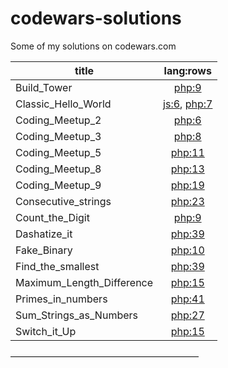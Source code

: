 # codewars-solutions

Some of my solutions on codewars.com 


| title | lang:rows |
| --- | :---: |
| Build_Tower | [php:9](Build_Tower.php) |
| Classic_Hello_World | [js:6](Classic_Hello_World.js), [php:7](Classic_Hello_World.php) |
| Coding_Meetup_2 | [php:6](Coding_Meetup_2.php) |
| Coding_Meetup_3 | [php:8](Coding_Meetup_3.php) |
| Coding_Meetup_5 | [php:11](Coding_Meetup_5.php) |
| Coding_Meetup_8 | [php:13](Coding_Meetup_8.php) |
| Coding_Meetup_9 | [php:19](Coding_Meetup_9.php) |
| Consecutive_strings | [php:23](Consecutive_strings.php) |
| Count_the_Digit | [php:9](Count_the_Digit.php) |
| Dashatize_it | [php:39](Dashatize_it.php) |
| Fake_Binary | [php:10](Fake_Binary.php) |
| Find_the_smallest | [php:39](Find_the_smallest.php) |
| Maximum_Length_Difference | [php:15](Maximum_Length_Difference.php) |
| Primes_in_numbers | [php:41](Primes_in_numbers.php) |
| Sum_Strings_as_Numbers | [php:27](Sum_Strings_as_Numbers.php) |
| Switch_it_Up | [php:15](Switch_it_Up.php) |

–––––––––––––––––––––––––––––––––––––––––––
